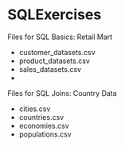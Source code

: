 # SQLExercises

Files for SQL Basics: Retail Mart
- customer_datasets.csv
- product_datasets.csv
- sales_datasets.csv
-
Files for SQL Joins: Country Data
- cities.csv
- countries.csv
- economies.csv
- populations.csv
